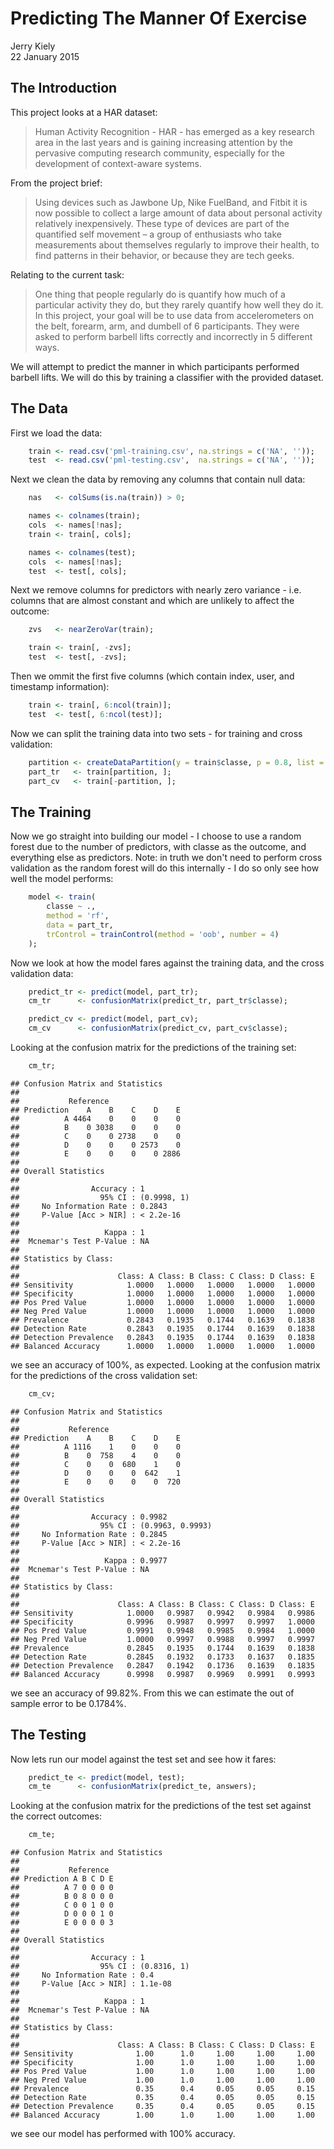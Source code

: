 # Predicting The Manner Of Exercise
Jerry Kiely  
22 January 2015  




## The Introduction

This project looks at a HAR dataset:

> Human Activity Recognition - HAR - has emerged as a key research area in the last years 
> and is gaining increasing attention by the pervasive computing research community, 
> especially for the development of context-aware systems.

From the project brief:

> Using devices such as Jawbone Up, Nike FuelBand, and Fitbit it is now possible to collect 
> a large amount of data about personal activity relatively inexpensively. These type of 
> devices are part of the quantified self movement – a group of enthusiasts who take 
> measurements about themselves regularly to improve their health, to find patterns in their 
> behavior, or because they are tech geeks. 

Relating to the current task:

> One thing that people regularly do is quantify how much of a particular activity they do, 
> but they rarely quantify how well they do it. In this project, your goal will be to use 
> data from accelerometers on the belt, forearm, arm, and dumbell of 6 participants. They 
> were asked to perform barbell lifts correctly and incorrectly in 5 different ways.  

We will attempt to predict the manner in which participants performed barbell lifts. We 
will do this by training a classifier with the provided dataset.


## The Data

First we load the data:


```r
    train <- read.csv('pml-training.csv', na.strings = c('NA', ''));
    test  <- read.csv('pml-testing.csv',  na.strings = c('NA', ''));
```

Next we clean the data by removing any columns that contain null data:


```r
    nas   <- colSums(is.na(train)) > 0;

    names <- colnames(train);
    cols  <- names[!nas];
    train <- train[, cols];

    names <- colnames(test);
    cols  <- names[!nas];
    test  <- test[, cols];
```

Next we remove columns for predictors with nearly zero variance - i.e. columns that are 
almost constant and which are unlikely to affect the outcome:


```r
    zvs   <- nearZeroVar(train);

    train <- train[, -zvs];
    test  <- test[, -zvs];
```

Then we ommit the first five columns (which contain index, user, and timestamp 
information):


```r
    train <- train[, 6:ncol(train)];
    test  <- test[, 6:ncol(test)];
```

Now we can split the training data into two sets - for training and cross validation:


```r
    partition <- createDataPartition(y = train$classe, p = 0.8, list = FALSE);
    part_tr   <- train[partition, ];
    part_cv   <- train[-partition, ];
```


## The Training

Now we go straight into building our model - I choose to use a random forest due to 
the number of predictors, with classe as the outcome, and everything else as 
predictors. Note: in truth we don't need to perform cross validation as the random 
forest will do this internally - I do so only see how well the model performs:


```r
    model <- train(
        classe ~ ., 
        method = 'rf', 
        data = part_tr, 
        trControl = trainControl(method = 'oob', number = 4)
    );
```

Now we look at how the model fares against the training data, and the cross validation 
data:


```r
    predict_tr <- predict(model, part_tr);
    cm_tr      <- confusionMatrix(predict_tr, part_tr$classe);

    predict_cv <- predict(model, part_cv);
    cm_cv      <- confusionMatrix(predict_cv, part_cv$classe);
```

Looking at the confusion matrix for the predictions of the training set:


```r
    cm_tr;
```

```
## Confusion Matrix and Statistics
## 
##           Reference
## Prediction    A    B    C    D    E
##          A 4464    0    0    0    0
##          B    0 3038    0    0    0
##          C    0    0 2738    0    0
##          D    0    0    0 2573    0
##          E    0    0    0    0 2886
## 
## Overall Statistics
##                                      
##                Accuracy : 1          
##                  95% CI : (0.9998, 1)
##     No Information Rate : 0.2843     
##     P-Value [Acc > NIR] : < 2.2e-16  
##                                      
##                   Kappa : 1          
##  Mcnemar's Test P-Value : NA         
## 
## Statistics by Class:
## 
##                      Class: A Class: B Class: C Class: D Class: E
## Sensitivity            1.0000   1.0000   1.0000   1.0000   1.0000
## Specificity            1.0000   1.0000   1.0000   1.0000   1.0000
## Pos Pred Value         1.0000   1.0000   1.0000   1.0000   1.0000
## Neg Pred Value         1.0000   1.0000   1.0000   1.0000   1.0000
## Prevalence             0.2843   0.1935   0.1744   0.1639   0.1838
## Detection Rate         0.2843   0.1935   0.1744   0.1639   0.1838
## Detection Prevalence   0.2843   0.1935   0.1744   0.1639   0.1838
## Balanced Accuracy      1.0000   1.0000   1.0000   1.0000   1.0000
```

we see an accuracy of 100%, as expected. Looking at the confusion matrix for the 
predictions of the cross validation set:


```r
    cm_cv;
```

```
## Confusion Matrix and Statistics
## 
##           Reference
## Prediction    A    B    C    D    E
##          A 1116    1    0    0    0
##          B    0  758    4    0    0
##          C    0    0  680    1    0
##          D    0    0    0  642    1
##          E    0    0    0    0  720
## 
## Overall Statistics
##                                           
##                Accuracy : 0.9982          
##                  95% CI : (0.9963, 0.9993)
##     No Information Rate : 0.2845          
##     P-Value [Acc > NIR] : < 2.2e-16       
##                                           
##                   Kappa : 0.9977          
##  Mcnemar's Test P-Value : NA              
## 
## Statistics by Class:
## 
##                      Class: A Class: B Class: C Class: D Class: E
## Sensitivity            1.0000   0.9987   0.9942   0.9984   0.9986
## Specificity            0.9996   0.9987   0.9997   0.9997   1.0000
## Pos Pred Value         0.9991   0.9948   0.9985   0.9984   1.0000
## Neg Pred Value         1.0000   0.9997   0.9988   0.9997   0.9997
## Prevalence             0.2845   0.1935   0.1744   0.1639   0.1838
## Detection Rate         0.2845   0.1932   0.1733   0.1637   0.1835
## Detection Prevalence   0.2847   0.1942   0.1736   0.1639   0.1835
## Balanced Accuracy      0.9998   0.9987   0.9969   0.9991   0.9993
```

we see an accuracy of 
99.82%. 
From this we can estimate the out of sample error to be 
0.1784%. 


## The Testing

Now lets run our model against the test set and see how it fares:


```r
    predict_te <- predict(model, test);
    cm_te      <- confusionMatrix(predict_te, answers);
```

Looking at the confusion matrix for the predictions of the test set against the 
correct outcomes:


```r
    cm_te;
```

```
## Confusion Matrix and Statistics
## 
##           Reference
## Prediction A B C D E
##          A 7 0 0 0 0
##          B 0 8 0 0 0
##          C 0 0 1 0 0
##          D 0 0 0 1 0
##          E 0 0 0 0 3
## 
## Overall Statistics
##                                      
##                Accuracy : 1          
##                  95% CI : (0.8316, 1)
##     No Information Rate : 0.4        
##     P-Value [Acc > NIR] : 1.1e-08    
##                                      
##                   Kappa : 1          
##  Mcnemar's Test P-Value : NA         
## 
## Statistics by Class:
## 
##                      Class: A Class: B Class: C Class: D Class: E
## Sensitivity              1.00      1.0     1.00     1.00     1.00
## Specificity              1.00      1.0     1.00     1.00     1.00
## Pos Pred Value           1.00      1.0     1.00     1.00     1.00
## Neg Pred Value           1.00      1.0     1.00     1.00     1.00
## Prevalence               0.35      0.4     0.05     0.05     0.15
## Detection Rate           0.35      0.4     0.05     0.05     0.15
## Detection Prevalence     0.35      0.4     0.05     0.05     0.15
## Balanced Accuracy        1.00      1.0     1.00     1.00     1.00
```

we see our model has performed with 100% accuracy.


